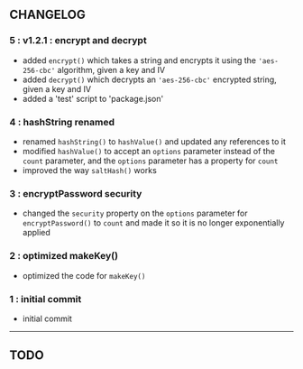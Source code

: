 ## CHANGELOG

### 5 : v1.2.1 : encrypt and decrypt
- added `encrypt()` which takes a string and encrypts it using the `'aes-256-cbc'` algorithm, given a key and IV
- added `decrypt()` which decrypts an `'aes-256-cbc'` encrypted string, given a key and IV
- added a 'test' script to 'package.json'

### 4 : hashString renamed
- renamed `hashString()` to `hashValue()` and updated any references to it
- modified `hashValue()` to accept an `options` parameter instead of the `count` parameter, and the `options` parameter has a property for `count`
- improved the way `saltHash()` works

### 3 : encryptPassword security
- changed the `security` property on the `options` parameter for `encryptPassword()` to `count` and made it so it is no longer exponentially applied

### 2 : optimized makeKey()
- optimized the code for `makeKey()`

### 1 : initial commit
- initial commit

---

## TODO

